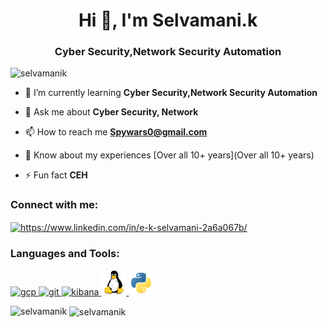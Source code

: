 <h1 align="center">Hi 👋, I'm Selvamani.k</h1>
<h3 align="center">Cyber Security,Network Security Automation</h3>

<p align="left"> <img src="https://komarev.com/ghpvc/?username=selvamanik&label=%F0%9F%96%BC%EF%B8%8F%20%F0%9F%91%80&color=094367&style=flat" alt="selvamanik" /> </p>

- 🌱 I’m currently learning **Cyber Security,Network Security Automation**

- 💬 Ask me about **Cyber Security, Network**

- 📫 How to reach me **Spywars0@gmail.com**

- 📄 Know about my experiences [Over all 10+ years](Over all 10+ years)

- ⚡ Fun fact **CEH**

<h3 align="left">Connect with me:</h3>
<p align="left">
<a href="https://linkedin.com/in/https://www.linkedin.com/in/e-k-selvamani-2a6a067b/" target="blank"><img align="center" src="https://raw.githubusercontent.com/rahuldkjain/github-profile-readme-generator/master/src/images/icons/Social/linked-in-alt.svg" alt="https://www.linkedin.com/in/e-k-selvamani-2a6a067b/" height="30" width="40" /></a>
</p>

<h3 align="left">Languages and Tools:</h3>
<p align="left"> <a href="https://cloud.google.com" target="_blank" rel="noreferrer"> <img src="https://www.vectorlogo.zone/logos/google_cloud/google_cloud-icon.svg" alt="gcp" width="40" height="40"/> </a> <a href="https://git-scm.com/" target="_blank" rel="noreferrer"> <img src="https://www.vectorlogo.zone/logos/git-scm/git-scm-icon.svg" alt="git" width="40" height="40"/> </a> <a href="https://www.elastic.co/kibana" target="_blank" rel="noreferrer"> <img src="https://www.vectorlogo.zone/logos/elasticco_kibana/elasticco_kibana-icon.svg" alt="kibana" width="40" height="40"/> </a> <a href="https://www.linux.org/" target="_blank" rel="noreferrer"> <img src="https://raw.githubusercontent.com/devicons/devicon/master/icons/linux/linux-original.svg" alt="linux" width="40" height="40"/> </a> <a href="https://www.python.org" target="_blank" rel="noreferrer"> <img src="https://raw.githubusercontent.com/devicons/devicon/master/icons/python/python-original.svg" alt="python" width="40" height="40"/> </a> </p>

<p><img align="left" src="https://github-readme-stats.vercel.app/api/top-langs?username=selvamanik&show_icons=true&theme=dark&hide_border=true&locale=en&layout=compact" alt="selvamanik" /></p>

<p>&nbsp;<img align="center" src="https://github-readme-stats.vercel.app/api?username=selvamanik&show_icons=true&theme=dark&hide_border=true&locale=en" alt="selvamanik" /></p>
